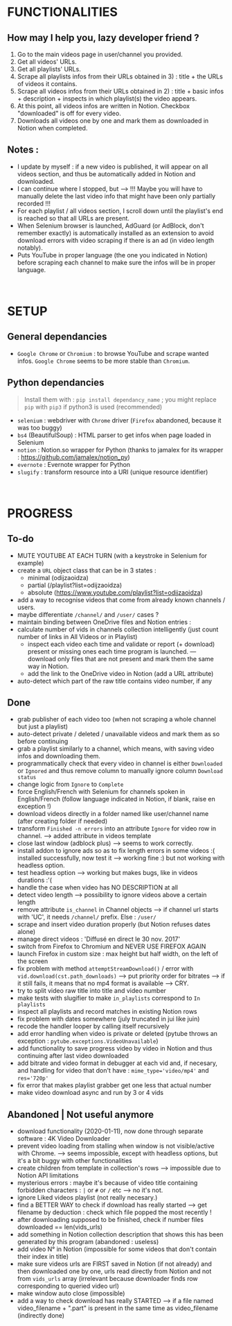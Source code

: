 # FUNCTIONALITIES

## How may I help you, lazy developer friend ?
1) Go to the main videos page in user/channel you provided.
2) Get all videos' URLs. 
3) Get all playlists' URLs. 
4) Scrape all playlists infos from their URLs obtained in 3) : title + the URLs of videos it contains.
5) Scrape all videos infos from their URLs obtained in 2) : title + basic infos + description + inspects in which playlist(s) the video appears.
6) At this point, all videos infos are written in Notion. Checkbox "downloaded" is off for every video.
7) Downloads all videos one by one and mark them as downloaded in Notion when completed. 

## Notes :
- I update by myself : if a new video is published, it will appear on all videos section, and thus be automatically added in Notion and downloaded.
- I can continue where I stopped, but —> !!! Maybe you will have to manually delete the last video info that might have been only partially recorded !!!
- For each playlist / all videos section, I scroll down until the playlist's end is reached so that all URLs are present.
- When Selenium browser is launched, AdGuard (or AdBlock, don't remember exactly) is automatically installed as an extension to avoid download errors with video scraping if there is an ad (in video length notably).
- Puts YouTube in proper language (the one you indicated in Notion) before scraping each channel to make sure the infos will be in proper language.

<br>

# SETUP

## General dependancies
- `Google Chrome` or `Chromium` : to browse YouTube and scrape wanted infos. `Google Chrome` seems to be more stable than `Chromium`.  

## Python dependancies
> Install them with : `pip install dependancy_name` ; you might replace `pip` with `pip3` if python3 is used (recommended)

- `selenium` : webdriver with `Chrome` driver (`Firefox` abandoned, because it was too buggy)
- `bs4` (BeautifulSoup) : HTML parser to get infos when page loaded in Selenium
- `notion` : Notion.so wrapper for Python (thanks to jamalex for its wrapper : https://github.com/jamalex/notion_py)
- `evernote` : Evernote wrapper for Python
- `slugify` : transform resource into a URI (unique resource identifier)

<br>

# PROGRESS

## To-do
- MUTE YOUTUBE AT EACH TURN (with a keystroke in Selenium for example)
- create a `URL` object class that can be in 3 states :
    - minimal (odijzaoidza)
    - partial (/playlist?list=odijzaoidza)
    - absolute (https://www.youtube.com/playlist?list=odijzaoidza)
- add a way to recognise videos that come from already known channels / users.
- maybe differentiate `/channel/` and `/user/` cases ?
- maintain binding between OneDrive files and Notion entries :
- calculate number of vids in channels collection intelligently (just count number of links in All Videos or in Playlist)
    - inspect each video each time and validate or report (+ download) present or missing ones each time program is launched. 
    — download only files that are not present and mark them the same way in Notion.
    - add the link to the OneDrive video in Notion (add a URL attribute)
- auto-detect which part of the raw title contains video number, if any

## Done
- grab publisher of each video too (when not scraping a whole channel but just a playlist)
- auto-detect private / deleted / unavailable videos and mark them as so before continuing
- grab a playlist similarly to a channel, which means, with saving video infos and downloading them.
- programmatically check that every video in channel is either `Downloaded` or `Ignored` and thus remove column to manually ignore column `Download status`
- change logic from `Ignore` to `Complete`
- force English/French with Selenium for channels spoken in English/French (follow language indicated in Notion, if blank, raise en exception !)
- download videos directly in a folder named like user/channel name (after creating folder if needed)
- transform `Finished -n errors` into an attribute `Ignore` for video row in channel. —> added attribute in videos template
- close last window (adblock plus) —> seems to work correctly.
- install addon to ignore ads so as to fix length errors in some videos :( installed successfully, now test it —> working fine :) but not working with headless option.
- test headless option —> working but makes bugs, like in videos durations :'(
- handle the case when video has NO DESCRIPTION at all
- detect video length —> possibility to ignore videos above a certain length
- remove attribute `is_channel` in Channel objects —> if channel url starts with 'UC', it needs `/channel/` prefix. Else : `/user/`
- scrape and insert video duration properly (but Notion refuses dates alone)
- manage direct videos : 'Diffusé en direct le 30 nov. 2017'
- switch from Firefox to Chromium and NEVER USE FIREFOX AGAIN
- launch Firefox in custom size : max height but half width, on the left of the screen
- fix problem with method `attemptStreamDownload()` / error with `vid.download(cst.path_downloads)` —> put priority order for bitrates —> if it still fails, it means that no mp4 format is available —> CRY.
- try to split video raw title into title and video number 
- make tests with slugifier to make `in_playlists` correspond to `In playlists`
- inspect all playlists and record matches in existing Notion rows
- fix problem with dates somewhere (july truncated in jui like juin)
- recode the handler looper by calling itself recursively
- add error handling when video is private or deleted (pytube throws an exception : `pytube.exceptions.VideoUnavailable`)
- add functionality to save progress video by video in Notion and thus continuing after last video downloaded
- add bitrate and video format in debugger at each vid and, if necesary, and handling for video that don't have : `mime_type='video/mp4'` and `res='720p'`
- fix error that makes playlist grabber get one less that actual number
- make video download async and run by 3 or 4 vids

## Abandoned | Not useful anymore
- download functionality (2020-01-11), now done through separate software : 4K Video Downloader
- prevent video loading from stalling when window is not visible/active with Chrome. —> seems impossible, except with headless options, but it's a bit buggy with other functionalities
- create children from template in collection's rows —> impossible due to Notion API limitations
- mysterious errors : maybe it's because of video title containing forbidden characters : `|` or `#` or `/` etc —> no it's not.
- ignore Liked videos playlist (not really necesary.)
- find a BETTER WAY to check if download has really started —> get filename by deduction : check which file popped the most recently !
- after downloading supposed to be finished, check if number files downloaded == len(vids_urls)
- add something in Notion collection description that shows this has been generated by this program (abandoned : useless)
- add video N° in Notion (impossible for some videos that don't contain their index in title)
- make sure videos urls are FIRST saved in Notion (if not already) and then downloaded one by one, urls read directly from Notion and not from `vids_urls` array (irrelevant because downloader finds row corresponding to queried video url)
- make window auto close (impossible)
- add a way to check download has really STARTED —> if a file named video_filename + ".part" is present in the same time as video_filename (indirectly done)